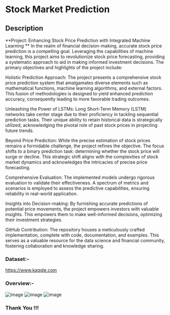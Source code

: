# Stock Market Prediction

## Description

**Project: Enhancing Stock Price Prediction with Integrated Machine Learning
**
In the realm of financial decision-making, accurate stock price prediction is a compelling goal. Leveraging the capabilities of machine learning, this project aims to revolutionize stock price forecasting, providing a systematic approach to aid in making informed investment decisions. The primary objectives and highlights of the project include:

Holistic Prediction Approach: The project presents a comprehensive stock price prediction system that amalgamates diverse elements such as mathematical functions, machine learning algorithms, and external factors. This fusion of methodologies is designed to yield enhanced prediction accuracy, consequently leading to more favorable trading outcomes.

Unleashing the Power of LSTMs: Long Short-Term Memory (LSTM) networks take center stage due to their proficiency in tackling sequential prediction tasks. Their unique ability to retain historical data is strategically utilized, acknowledging the pivotal role of past stock prices in projecting future trends.

Beyond Price Prediction: While the precise estimation of stock prices remains a formidable challenge, the project refines the objective. The focus shifts to a binary prediction task: determining whether the stock price will surge or decline. This strategic shift aligns with the complexities of stock market dynamics and acknowledges the intricacies of precise price forecasting.

Comprehensive Evaluation: The implemented models undergo rigorous evaluation to validate their effectiveness. A spectrum of metrics and scenarios is employed to assess the predictive capabilities, ensuring reliability in real-world application.

Insights into Decision-making: By furnishing accurate predictions of potential price movements, the project empowers investors with valuable insights. This empowers them to make well-informed decisions, optimizing their investment strategies.

GitHub Contribution: The repository houses a meticulously crafted implementation, complete with code, documentation, and examples. This serves as a valuable resource for the data science and financial community, fostering collaboration and knowledge sharing.


### Dataset:-

https://www.kaggle.com

### Overview:-

![image](https://user-images.githubusercontent.com/91726340/221412777-b4d04475-179f-4b81-9346-f1ddd410d59b.png)
![image](https://user-images.githubusercontent.com/91726340/221412821-90b5a716-9e81-4df8-b84f-c6eef2d7d398.png)
![image](https://user-images.githubusercontent.com/91726340/221412835-04e00a51-3567-4a69-9756-4eccf6181255.png)

### Thank You !!!
